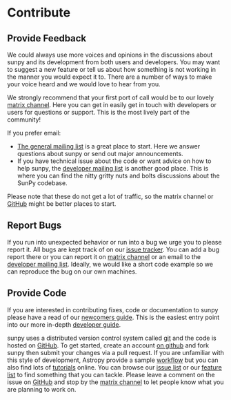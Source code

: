 # Contribute

## Provide Feedback

We could always use more voices and opinions in the discussions about sunpy and its development from both users and developers.
You may want to suggest a new feature or tell us about how something is not working in the manner you would expect it to.
There are a number of ways to make your voice heard and we would love to hear from you.

We strongly recommend that your first port of call would be to our lovely [matrix channel].
Here you can get in easily get in touch with developers or users for questions or support.
This is the most lively part of the community!

If you prefer email:

- [The general mailing list] is a great place to start.
  Here we answer questions about sunpy or send out major announcements.
- If you have technical issue about the code or want advice on how to help sunpy, the [developer mailing list] is another good place.
  This is where you can find the nitty gritty nuts and bolts discussions about the SunPy codebase.

Please note that these do not get a lot of traffic, so the matrix channel or [GitHub] might be better places to start.

## Report Bugs

If you run into unexpected behavior or run into a bug we urge you to please report it.
All bugs are kept track of on our [issue tracker].
You can add a bug report there or you can report it on [matrix channel] or an email to the [developer mailing list].
Ideally, we would like a short code example so we can reproduce the bug on our own machines.

## Provide Code

If you are interested in contributing fixes, code or documentation to sunpy please have a read of our [newcomers guide].
This is the easiest entry point into our more in-depth [developer guide].

sunpy uses a distributed version control system called [git] and the code is hosted on [GitHub].
To get started, create an account [on github] and fork sunpy then submit your changes via a pull request.
If you are unfamiliar with this style of development, Astropy provide a sample [workflow] but you can also find lots of [tutorials] online.
You can browse our [issue list] or our [feature list] to find something that you can tackle.
Please leave a comment on the issue on [GitHub] and stop by the [matrix channel] to let people know what you are planning to work on.

  [matrix channel]: https://openastronomy.element.io/#/room/#sunpy:openastronomy.org
  [The general mailing list]: https://groups.google.com/forum/#!forum/sunpy
  [developer mailing list]: https://groups.google.com/forum/#!forum/sunpy-dev
  [issue tracker]: https://github.com/sunpy/sunpy/issues
  [issue list]: https://github.com/sunpy/sunpy/issues?q=is%3Aissue+is%3Aopen+sort%3Aupdated-desc+label%3A%22Good+First+Issue%22
  [feature list]: https://github.com/sunpy/sunpy/issues?q=is%3Aissue+is%3Aopen+sort%3Aupdated-desc+label%3A%22Feature+Request%22
  [newcomers guide]: https://docs.sunpy.org/en/latest/dev_guide/newcomers.html
  [developer guide]: https://docs.sunpy.org/en/latest/dev_guide/
  [git]: https://git-scm.com
  [GitHub]: https://github.com/sunpy/sunpy/
  [on github]: https://help.github.com/en/articles/signing-up-for-a-new-github-account
  [workflow]: https://docs.astropy.org/en/stable/development/workflow/development_workflow.html#development-workflow
  [tutorials]: https://readwrite.com/2013/09/30/understanding-github-a-journey-for-beginners-part-1#awesm
